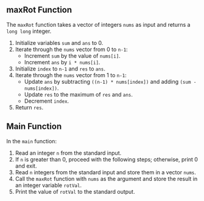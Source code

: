 ## maxRot Function

The `maxRot` function takes a vector of integers `nums` as input and returns a `long long` integer.

1. Initialize variables `sum` and `ans` to 0.
2. Iterate through the `nums` vector from 0 to `n-1`:
    - Increment `sum` by the value of `nums[i]`.
    - Increment `ans` by `i * nums[i]`.
3. Initialize `index` to `n-1` and `res` to `ans`.
4. Iterate through the `nums` vector from 1 to `n-1`:
    - Update `ans` by subtracting `((n-1) * nums[index])` and adding `(sum - nums[index])`.
    - Update `res` to the maximum of `res` and `ans`.
    - Decrement `index`.
5. Return `res`.

## Main Function

In the `main` function:

1. Read an integer `n` from the standard input.
2. If `n` is greater than 0, proceed with the following steps; otherwise, print 0 and exit.
3. Read `n` integers from the standard input and store them in a vector `nums`.
4. Call the `maxRot` function with `nums` as the argument and store the result in an integer variable `rotVal`.
5. Print the value of `rotVal` to the standard output.
